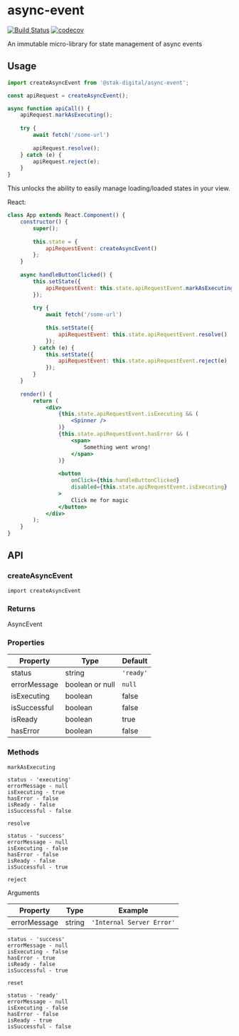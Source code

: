 # async-event 
[![Build Status](https://travis-ci.org/stak-digital/async-event.svg?branch=master)](https://travis-ci.org/stak-digital/async-event) [![codecov](https://codecov.io/gh/stak-digital/async-event/branch/master/graph/badge.svg)](https://codecov.io/gh/stak-digital/async-event)

An immutable micro-library for state management of async events

## Usage

```javascript
import createAsyncEvent from '@stak-digital/async-event';

const apiRequest = createAsyncEvent();

async function apiCall() {
    apiRequest.markAsExecuting();
    
    try {
        await fetch('/some-url')
    
        apiRequest.resolve();
    } catch (e) {
        apiRequest.reject(e);
    }
}
```

This unlocks the ability to easily manage loading/loaded states in your view.

React:
```jsx
class App extends React.Component() {
    constructor() {
        super();
        
        this.state = {
            apiRequestEvent: createAsyncEvent()
        };
    }
    
    async handleButtonClicked() {
        this.setState({
            apiRequestEvent: this.state.apiRequestEvent.markAsExecuting()
        });
            
        try {
            await fetch('/some-url')
        
            this.setState({
                apiRequestEvent: this.state.apiRequestEvent.resolve()
            });
        } catch (e) {
            this.setState({
                apiRequestEvent: this.state.apiRequestEvent.reject(e)
            });
        }
    }
    
    render() {
        return (
            <div>
                {this.state.apiRequestEvent.isExecuting && (
                    <Spinner />
                )}
                {this.state.apiRequestEvent.hasError && (
                    <span>
                        Something went wrong!
                    </span>
                )}
                
                <button 
                    onClick={this.handleButtonClicked} 
                    disabled={this.state.apiRequestEvent.isExecuting}
                >
                    Click me for magic
                </button>
            </div>	
        );
    }
}
```

## API

### createAsyncEvent
```
import createAsyncEvent
```

### Returns

AsyncEvent

### Properties

| Property | Type | Default |
| -------- | ---- | ------- |
| status | string | `'ready'` |
| errorMessage | boolean or null | `null` |
| isExecuting | boolean | false |
| isSuccessful | boolean | false |
| isReady | boolean | true |
| hasError | boolean | false |

### Methods

`markAsExecuting`

```
status - 'executing'
errorMessage - null
isExecuting - true
hasError - false
isReady - false
isSuccessful - false
```

`resolve`

```
status - 'success'
errorMessage - null
isExecuting - false
hasError - false
isReady - false
isSuccessful - true
```

`reject`

Arguments

| Property | Type | Example |
| -------- | ---- | ------- |
| errorMessage | string | `'Internal Server Error'` |

```
status - 'success'
errorMessage - null
isExecuting - false
hasError - true
isReady - false
isSuccessful - true
```

`reset`

```
status - 'ready'
errorMessage - null
isExecuting - false
hasError - false
isReady - true
isSuccessful - false
```